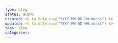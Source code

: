 ```yaml
---
type: blog
status: 未发布
created: <% tp.date.now("YYYY-MM-DD HH:mm:ss") %>
updated: <% tp.date.now("YYYY-MM-DD HH:mm:ss") %>
tags: blog
categories: 
---
```

